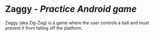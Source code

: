 # Zaggy - *Practice Android game*
Zaggy (aka Zig-Zag) is a game where the user controls a ball and must prevent it from falling off the platform.

